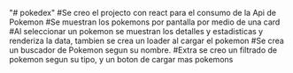 "# pokedex" 
#Se creo el projecto con react para el consumo de la Api de Pokemon
#Se muestran los pokemons por pantalla por medio de una card
#Al seleccionar un pokemon se muestran los detalles y estadisticas y renderiza la data, tambien se crea un loader al cargar el pokemon
#Se crea un buscador de Pokemon segun su nombre.
#Extra se creo un filtrado de pokemon segun su tipo, y un boton de cargar mas pokemons
